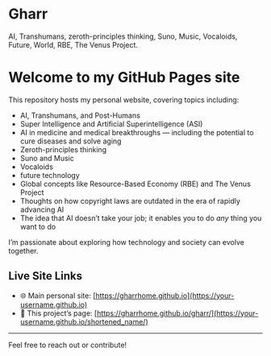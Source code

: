 # Gharr
AI, Transhumans, zeroth-principles thinking, Suno, Music, Vocaloids, Future, World, RBE, The Venus Project.
# Welcome to my GitHub Pages site

This repository hosts my personal website, covering topics including:

- AI, Transhumans, and Post-Humans  
- Super Intelligence and Artificial Superintelligence (ASI)  
- AI in medicine and medical breakthroughs — including the potential to cure diseases and solve aging  
- Zeroth-principles thinking  
- Suno and Music  
- Vocaloids
- future technology  
- Global concepts like Resource-Based Economy (RBE) and The Venus Project  
- Thoughts on how copyright laws are outdated in the era of rapidly advancing AI  
- The idea that AI doesn’t take your job; it enables you to do *any* thing you want to do  

I’m passionate about exploring how technology and society can evolve together.

## Live Site Links

- 🌐 Main personal site: [https://gharrhome.github.io](https://your-username.github.io)
- 📁 This project’s page: [https://gharrhome.github.io/gharr/](https://your-username.github.io/shortened_name/)


---

Feel free to reach out or contribute!
